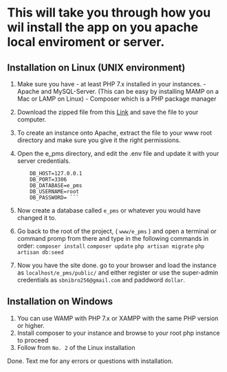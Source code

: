 # This will take you through how you wil install the app on you apache local enviroment or server.

## Installation on Linux (UNIX environment)
  1.  Make sure you have
          - at least PHP 7.x installed in your instances. 
          - Apache and MySQL-Server. (This can be easy by installing MAMP on a Mac or LAMP on Linux)
          - Composer which is a PHP package manager
  2.  Download the zipped file from this [Link](https://drive.google.com/file/d/1m3wvDE1wdhN4UeYaymqWGmG-n3DCUrpW/view?usp=sharing) and save the file to your computer.
  3.  To create an instance onto Apache, extract the file to your www root directory and make sure you give it the right permissions.
  4.  Open the e_pms directory, and edit the .env file and update it with your server credentials.
      ``` DB_CONNECTION=mysql
          DB_HOST=127.0.0.1
          DB_PORT=3306
          DB_DATABASE=e_pms
          DB_USERNAME=root
          DB_PASSWORD= ```
  5.  Now create a database called `e_pms` or whatever you would have changed it to.
  6.  Go back to the root of the project, ( `www/e_pms` ) and open a terminal or command promp from there and type in the following commands in order:
      ```composer install```
      ```composer update```
      ```php artisan migrate```
      ```php artisan db:seed```
      
  7.  Now you have the site done. go to your browser and load the instance as 
      `localhost/e_pms/public/` and either register or use the super-admin credentials as `sbnibro256@gmail.com` and paddword `dollar`.
      
      
## Installation on Windows
  1.  You can use WAMP with PHP 7.x or XAMPP with the same PHP version or higher.
  2.  Install composer to your instance and browse to your root php instance to proceed
  3.  Follow from `No. 2` of the Linux installation
  
  Done. Text me for any errors or questions with installation.
